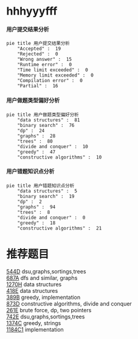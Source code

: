 # hhhyyyfff

<!-- tabs:start -->



#### **用户提交结果分析**

```mermaid
pie title 用户提交结果分析
    "Accepted" :  19
    "Rejected" :  0
    "Wrong answer" :  15
    "Runtime error" :  0
    "Time limit exceeded" :  0
    "Memory limit exceeded" :  0
    "Compilation error" :  0
    "Partial" :  16
```

#### **用户做题类型偏好分析**

```mermaid
pie title 用户做题类型偏好分析
    "data structures" :  81
    "binary search" :  76
    "dp" :  24
    "graphs" :  28
    "trees" :  80
    "divide and conquer" :  10
    "greedy" :  47
    "constructive algorithms" :  10
```
#### **用户错题知识点分析**

```mermaid
pie title 用户错题知识点分析
    "data structures" :  5
    "binary search" :  19
    "dp" :  2
    "graphs" :  94
    "trees" :  8
    "divide and conquer" :  0
    "greedy" :  18
    "constructive algorithms" :  21
```



<!-- tabs:end -->
# 推荐题目
[544D](https://codeforces.com/contest/544/problem/D)		dsu,graphs,sortings,trees		  
[687A](https://codeforces.com/contest/687/problem/A)		dfs and similar,
                        graphs		  
[1270H](https://codeforces.com/contest/1270/problem/H)		data structures		  
[418E](https://codeforces.com/contest/418/problem/E)		data structures		  
[389B](https://codeforces.com/contest/389/problem/B)		greedy,
                        implementation		  
[873D](https://codeforces.com/contest/873/problem/D)		constructive algorithms,
                        divide and conquer		  
[261E](https://codeforces.com/contest/261/problem/E)		brute force,
                        dp,
                        two pointers		  
[742E](https://codeforces.com/contest/742/problem/E)		dsu,graphs,sortings,trees		  
[1374C](https://codeforces.com/contest/1374/problem/C)		greedy,
                        strings		  
[1184C1](https://codeforces.com/contest/1184C/problem/1)		implementation		  
